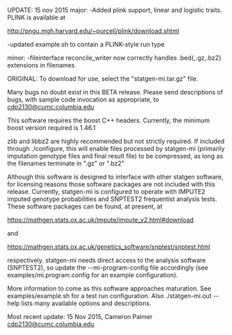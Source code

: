 UPDATE: 15 nov 2015
major:
-Added plink support, linear and logistic traits. PLINK is available at

http://pngu.mgh.harvard.edu/~purcell/plink/download.shtml

-updated example.sh to contain a PLINK-style run type

minor:
-fileinterface reconcile_writer now correctly handles .bed{,.gz,.bz2} extensions
	       			in filenames




ORIGINAL:
To download for use, select the "statgen-mi.tar.gz" file.

Many bugs no doubt exist in this BETA release.  Please send
descriptions of bugs, with sample code invocation as appropriate,
to <cdp2130@cumc.columbia.edu>

This software requires the boost C++ headers.
Currently, the minimum boost version required is 1.46.1

zlib and libbz2 are highly recommended but not strictly required. If included
through ./configure, this will enable files processed by statgen-mi
(primarily imputation genotype files and final result file) to be compressed,
as long as the filenames terminate in ".gz" or ".bz2"

Although this software is designed to interface with other statgen software,
for licensing reasons those software packages are not included with
this release. Currently, statgen-mi is configured to operate with
IMPUTE2 imputed genotype probabilities and SNPTEST2 frequentist analysis
tests. These software packages can be found, at present, at

https://mathgen.stats.ox.ac.uk/impute/impute_v2.html#download

and

https://mathgen.stats.ox.ac.uk/genetics_software/snptest/snptest.html

respectively. statgen-mi needs direct access to the analysis software
(SNPTEST2), so update the --mi-program-config file accordingly
(see examples/mi.program.config for an example configuration).

More information to come as this software approaches maturation.
See examples/example.sh for a test run configuration. Also
./statgen-mi.out --help lists many available options and descriptions.







Most recent update: 15 Nov 2015, Cameron Palmer <cdp2130@cumc.columbia.edu>